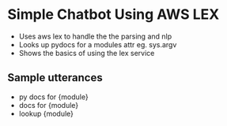 # Simple Chatbot Using AWS LEX

- Uses aws lex to handle the the parsing and nlp
- Looks up pydocs for a modules attr eg. sys.argv
- Shows the basics of using the lex service

## Sample utterances
- py docs for {module}
- docs for {module}
- lookup {module}